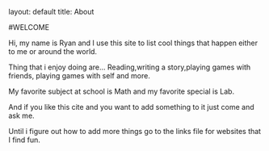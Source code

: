 
layout: default
title: About

#WELCOME

Hi, my name is Ryan  and I use this site to list cool things that happen either to me or around the world.

Thing that i enjoy doing are...
Reading,writing a story,playing games with friends, playing games  with self and more.

My favorite subject at school is Math and my favorite special is Lab.

And if you like this cite and you want to add something to it just come and ask me.

Until i figure out how to add more things go to the links file for websites that I find fun.
